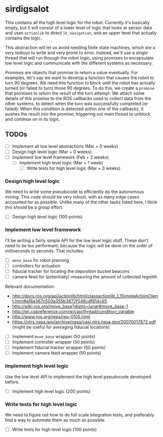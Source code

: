 # sirdigsalot
This contains all the high level logic for the robot.
Currently it's basically empty, but it will consist of a lower level of logic that looks at sensor data and uses `actionlib` to direct `lk_navigation`, and an upper level that actually contains the logic.

This abstraction will let us avoid needing finite state machines, which are a very tedious to write and very prone to error.
Instead, we'll use a single thread that will run through the robot logic, using promises to encapsulate low level logic and communicate with the different systems as necessary.

_Promises_ are objects that promise to return a value eventually.
For examples, let's say we want to develop a function that causes the robot to turn 90 degrees.
We need this function to block until the robot has actually turned (or failed to turn) those 90 degrees.
To do this, we create a `promise` that promises to return the result of the turn attempt.
We attach some details of this promise to the ROS callbacks used to collect data from the other systems, to detect when the turn was successfully completed (or failed).
When this condition is detected within one of the callbacks, it pushes the result into the promise, triggering out main thread to unblock and continue on in its logic.

## TODOs
- [ ] Implement all low level abstractions (Mar + 0 weeks)
- [ ] Design high level logic (Mar + 0 weeks)
- [ ] Implement low level framework (Feb + 2 weeks)
  - [ ] Implement high level logic (Mar + 1 week)
    - [ ] Write tests for high level logic (Mar + 3 weeks)

### Design high level logic
We need to write some pseudocode to efficiently do the autonomous mining.
This code should be very robust, with as many edge cases accounted for as possible.
Unlike many of the other tasks listed here, I think this should be a group effort.

- [ ] Design high level logic (100 points)

### Implement low level framework
I'll be writing a fairly simple API for the low level logic stuff.
These don't need to be too performant, because the logic will be done on the order of milliseconds to seconds.
That includes:

- [ ] `move_base` for robot planning
- [ ] controllers for actuation
- [ ] fiducial tracker for locating the deposition bucket beacons
- [ ] camera feed for (potentially) measuring the amount of collected regolith

Relevant documentation:
- http://docs.ros.org/api/actionlib/html/classactionlib_1_1SimpleActionClient.html#a16a367c503a355b3872f046cdf914c65
- http://wiki.ros.org/move_base?distro=lunar#move_base-1
- http://en.cppreference.com/w/cpp/thread/condition_variable
- http://www.ros.org/reps/rep-0105.html
- https://ntrs.nasa.gov/archive/nasa/casi.ntrs.nasa.gov/20070017872.pdf (might be useful for averaging fiducial locations)

- [ ] Implement `move_base` wrapper (50 points)
- [ ] Implement controller wrapper (50 points)
- [ ] Implement fiducial tracker wrapper (50 points)
- [ ] Implement camera feed wrapper (50 points)

### Implement high level logic
Use the low level API to implement the high level pseudocode developed before.

- [ ] Implement high level logic (200 points)

### Write tests for high level logic
We need to figure out how to do full scale integration tests, and preferably find a way to automate them as much as possible.

- [ ] Write tests for high level logic (100 points)
